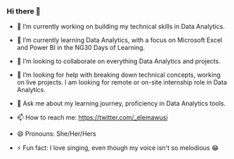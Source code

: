 ### Hi there 👋

- 🔭 I’m currently working on building my technical skills in Data Analytics.

- 🌱 I’m currently learning Data Analytics, with a focus on Microsoft Excel and Power BI in the NG30 Days of Learning.

- 👯 I’m looking to collaborate on everything Data Analytics and projects.

- 🤔 I’m looking for help with breaking down technical concepts, working on live projects. I am looking for remote or on-site internship role in Data Analytics. 

- 💬 Ask me about my learning journey, proficiency in Data Analytics tools. 

- 📫 How to reach me: https://twitter.com/_elemawusi

- 😄 Pronouns: She/Her/Hers

- ⚡ Fun fact: I love singing, even though my voice isn't so melodious 😂

